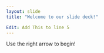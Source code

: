 ```yaml
---
layout: slide
title: "Welcome to our slide deck!"

Edit: Add This to line 5
---
```


Use the right arrow to begin!
